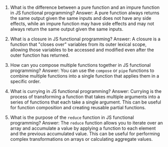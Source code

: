 

1. What is the difference between a pure function and an impure function in JS functional programming?
Answer: A pure function always returns the same output given the same inputs and does not have any side effects, while an impure function may have side effects and may not always return the same output given the same inputs.

2. What is a closure in JS functional programming?
Answer: A closure is a function that "closes over" variables from its outer lexical scope, allowing those variables to be accessed and modified even after the outer function has returned.

3. How can you compose multiple functions together in JS functional programming?
Answer: You can use the `compose` or `pipe` functions to combine multiple functions into a single function that applies them in a specific order.

4. What is currying in JS functional programming?
Answer: Currying is the process of transforming a function that takes multiple arguments into a series of functions that each take a single argument. This can be useful for function composition and creating reusable partial functions.

5. What is the purpose of the `reduce` function in JS functional programming?
Answer: The `reduce` function allows you to iterate over an array and accumulate a value by applying a function to each element and the previous accumulated value. This can be useful for performing complex transformations on arrays or calculating aggregate values.